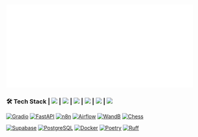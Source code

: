 ![Notable contributions](./github-metrics.svg)

### 🛠️ Tech Stack | <img src="https://cultofthepartyparrot.com/parrots/hd/opensourceparrot.gif" width="30"> | <img src="https://cultofthepartyparrot.com/parrots/matrixparrot.gif" width="30"> | <img src="https://cultofthepartyparrot.com/parrots/hd/githubparrot.gif" width="30"> | <img src="https://cultofthepartyparrot.com/parrots/hd/headbangingparrot.gif" width="30"> | <img src="https://cultofthepartyparrot.com/parrots/hd/mergeconflictparrot.gif" width="30"> | <img src="https://cultofthepartyparrot.com/parrots/hd/dealwithitparrot.gif" width="30">
[![Gradio](https://img.shields.io/badge/Gradio-F67D09?style=flat-square&logo=gradio&logoColor=white)](https://github.com/gradio-app/gradio)
[![FastAPI](https://img.shields.io/badge/FastAPI-009688?style=flat-square&logo=FastAPI&logoColor=white)](https://github.com/tiangolo/fastapi)
[![n8n](https://img.shields.io/badge/n8n-41B883?style=flat-square&logo=n8n&logoColor=white)](https://github.com/n8n-io/n8n)
[![Airflow](https://img.shields.io/badge/Airflow-017CEE?style=flat-square&logo=Apache%20Airflow&logoColor=white)](https://github.com/apache/airflow)
[![WandB](https://img.shields.io/badge/WandB-FFBE00?style=flat-square&logo=weightsandbiases&logoColor=white)](https://github.com/wandb/wandb)
[![Chess](https://img.shields.io/badge/Chess-005D00?style=flat-square&logo=chess.com&logoColor=white)](https://www.chess.com/stats/live/rapid/vis_ta)

[![Supabase](https://img.shields.io/badge/Supabase-3ECF8E?style=flat-square&logo=supabase&logoColor=white)](https://github.com/supabase/supabase)
[![PostgreSQL](https://img.shields.io/badge/PostgreSQL-4169E1?style=flat-square&logo=PostgreSQL&logoColor=white)](https://github.com/postgres/postgres)
[![Docker](https://img.shields.io/badge/Docker-2496ED?style=flat-square&logo=Docker&logoColor=white)](https://github.com/docker)
[![Poetry](https://img.shields.io/badge/Poetry-60A5FA?style=flat-square&logo=poetry&logoColor=white)](https://github.com/python-poetry/poetry)
[![Ruff](https://img.shields.io/badge/Ruff-D7FF64?style=flat-square&logo=ruff&logoColor=black)](https://github.com/astral-sh/ruff)